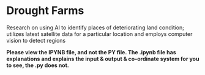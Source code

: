 # Drought Farms
Research on using AI to identify places of deteriorating land condition; utilizes latest satellite data for a particular location and employs computer vision to detect regions

**Please view the IPYNB file, and not the PY file. The .ipynb file has explanations and explains the input & output & co-ordinate system for you to see, the .py does not.**
